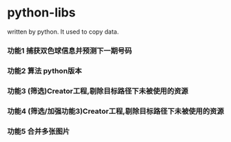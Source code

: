 # python-libs
written by python. It used to copy data.

### 功能1 捕获双色球信息并预测下一期号码
### 功能2 算法 python版本
### 功能3 (筛选)Creator工程,剔除目标路径下未被使用的资源
### 功能4 (筛选/加强功能3)Creator工程,剔除目标路径下未被使用的资源
### 功能5 合并多张图片